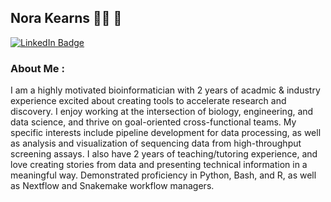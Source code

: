 ## Nora Kearns :woman_technologist: :dna: 


<div id="badges">
  <a href="https://www.linkedin.com/in/norakearns/">
    <img src="https://img.shields.io/badge/LinkedIn-blue?style=for-the-badge&logo=linkedin&logoColor=white" alt="LinkedIn Badge"/>
  </a>
  
  
### About Me :
I am a highly motivated bioinformatician with 2 years of acadmic & industry experience excited about creating tools to accelerate research and discovery. I enjoy working at the intersection of biology, engineering, and data science, and thrive on goal-oriented cross-functional teams. My specific interests include pipeline development for data processing, as well as analysis and visualization of sequencing data from high-throughput screening assays. I also have 2 years of teaching/tutoring experience, and love creating stories from data and presenting technical information in a meaningful way. Demonstrated proficiency in Python, Bash, and R, as well as Nextflow and Snakemake workflow managers.
  
 
